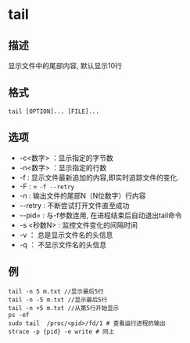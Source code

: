 # tail

## 描述

显示文件中的尾部内容, 默认显示10行

## 格式

    tail [OPTION]... [FILE]...

## 选项

- -c<数字> ：显示指定的字节数
- -n<数字> ：显示指定的行数
- -f : 显示文件最新追加的内容,即实时追踪文件的变化.
- -F : = `-f --retry`
- -n : 输出文件的尾部N（N位数字）行内容
- --retry : 不断尝试打开文件直至成功
- --pid=<pid> : 与-f参数连用, 在进程结束后自动退出tail命令
- -s <秒数N> : 监控文件变化的间隔时间
- -v ： 总是显示文件名的头信息
- -q ： 不显示文件名的头信息

## 例
```shell
tail -n 5 m.txt //显示最后5行
tail -n -5 m.txt //显示最后5行
tail -n +5 m.txt //从第5行开始显示
ps -ef
sudo tail  /proc/<pid>/fd/1 # 查看运行进程的输出
strace -p {pid} -e write # 同上
```